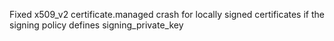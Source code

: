 Fixed x509_v2 certificate.managed crash for locally signed certificates if the signing policy defines signing_private_key
